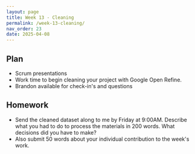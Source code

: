 ```yaml
---
layout: page
title: Week 13 - Cleaning
permalink: /week-13-cleaning/
nav_order: 23
date: 2025-04-08
---
```


## Plan

* Scrum presentations
* Work time to begin cleaning your project with Google Open Refine.
* Brandon available for check-in's and questions

## Homework

* Send the cleaned dataset along to me by Friday at 9:00AM. Describe what you had to do to process the materials in 200 words. What decisions did you have to make? 
* Also submit 50 words about your individual contribution to the week's work.